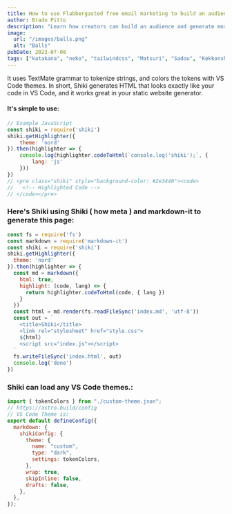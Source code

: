 ```yaml
---
title: How to use Flabbergasted free email marketing to build an audience & generate sales
author: Brado Pitto
description: "Learn how creators can build an audience and generate more sales using Gumroad's built-in, free email marketing tool."
image:
  url: "/images/balls.png"
  alt: "Balls"
pubDate: 2023-07-08
tags: ["katakana", "neko", "tailwindcss", "Matsuri", "Sadou", "Kekkonshiki", "Konnichiwa", "Oyasuminasai"]
---
```


 It uses TextMate grammar to tokenize strings, and colors the tokens with VS Code themes. In short, Shiki generates HTML that looks exactly like your code in VS Code, and it works great in your static website generator.
#### It's simple to use:
```js
// Example JavaScript
const shiki = require('shiki')
shiki.getHighlighter({
    theme: 'nord'
}).then(highlighter => {
    console.log(highlighter.codeToHtml(`console.log('shiki');`, {
        lang: 'js'
    }))
})
// <pre class="shiki" style="background-color: #2e3440"><code>
//   <!-- Highlighted Code -->
// </code></pre>
```
### Here's Shiki using Shiki ( how meta ) and markdown-it to generate this page:
```js
const fs = require('fs')
const markdown = require('markdown-it')
const shiki = require('shiki')
shiki.getHighlighter({
  theme: 'nord'
}).then(highlighter => {
  const md = markdown({
    html: true,
    highlight: (code, lang) => {
      return highlighter.codeToHtml(code, { lang })
    }
  })
  const html = md.render(fs.readFileSync('index.md', 'utf-8'))
  const out = `
    <title>Shiki</title>
    <link rel="stylesheet" href="style.css">
    ${html}
    <script src="index.js"></script>
  `
  fs.writeFileSync('index.html', out)
  console.log('done')
})
```
### Shiki can load any VS Code themes.:
```js
import { tokenColors } from "./custom-theme.json";
// https://astro.build/config
// VS Code Theme is:
export default defineConfig({
  markdown: {
    shikiConfig: {
      theme: {
        name: "custom",
        type: "dark",
        settings: tokenColors,
      },
      wrap: true,
      skipInline: false,
      drafts: false,
    },
  },
});
```
